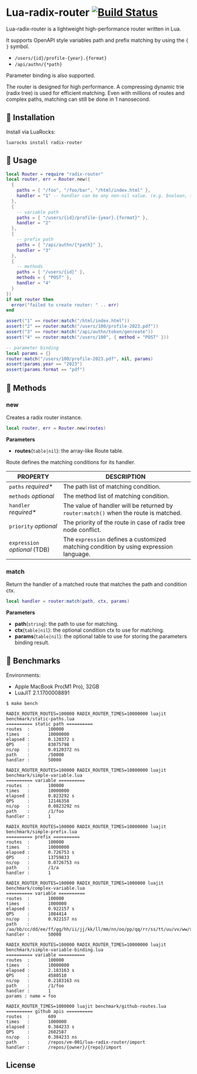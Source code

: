 # Lua-radix-router [![Build Status](https://github.com/vm-001/lua-radix-router/actions/workflows/test.yml/badge.svg)](https://github.com/vm-001/lua-radix-router/actions/workflows/test.yml)

Lua-radix-router is a lightweight high-performance router written in Lua.

It supports OpenAPI style variables path and prefix matching by using the `{ }` symbol. 

-   `/users/{id}/profile-{year}.{format}`
-   `/api/authn/{*path}`

Parameter binding is also supported.

The router is designed for high performance. A compressing dynamic trie (radix tree) is used for efficient matching. Even with millions of routes and complex paths, matching can still be done in 1 nanosecond. 

## 🔨 Installation

Install via LuaRocks:

```
luarocks install radix-router
```

## 📖 Usage

```lua
local Router = require "radix-router"
local router, err = Router.new({
  {
    paths = { "/foo", "/foo/bar", "/html/index.html" },
    handler = "1" -- handler can be any non-nil value. (e.g. boolean, table, function)
  },
  {
    -- variable path
    paths = { "/users/{id}/profile-{year}.{format}" },
    handler = "2"
  },
  {
    -- prefix path
    paths = { "/api/authn/{*path}" },
    handler = "3"
  },
  {
    -- methods
    paths = { "/users/{id}" },
    methods = { "POST" },
    handler = "4"
  }
})
if not router then
  error("failed to create router: " .. err)
end

assert("1" == router:match("/html/index.html"))
assert("2" == router:match("/users/100/profile-2023.pdf"))
assert("3" == router:match("/api/authn/token/genreate"))
assert("4" == router:match("/users/100", { method = "POST" }))

-- parameter binding
local params = {}
router:match("/users/100/profile-2023.pdf", nil, params)
assert(params.year == "2023")
assert(params.format == "pdf")
```

## 📄 Methods

### new
Creates a radix router instance.

```lua
local router, err = Router.new(routes)
```

**Parameters**

- **routes**(`table|nil`): the array-like Route table.



Route defines the matching conditions for its handler.

| PROPERTY                      | DESCRIPTION                                                  |
| ----------------------------- | ------------------------------------------------------------ |
| `paths`  *required\**         | The path list of matching condition.                         |
| `methods` *optional*          | The method list of matching condition.                       |
| `handler` *required\**        | The value of handler will be returned by `router:match()` when the route is matched. |
| `priority` *optional*         | The priority of the route in case of radix tree node conflict. |
| `expression` *optional* (TDB) | The `expression` defines a customized matching condition by using expression language. |



### match

Return the handler of a matched route that matches the path and condition ctx.

```lua
local handler = router:match(path, ctx, params)
```

**Parameters**

- **path**(`string`): the path to use for matching.
- **ctx**(`table|nil`): the optional condition ctx to use for matching.
- **params**(`table|nil`): the optional table to use for storing the parameters binding result.

## 🚀 Benchmarks

Environments:

- Apple MacBook Pro(M1 Pro), 32GB 
- LuaJIT 2.1.1700008891

```
$ make bench

RADIX_ROUTER_ROUTES=100000 RADIX_ROUTER_TIMES=10000000 luajit benchmark/static-paths.lua
========== static path ==========
routes  :       100000
times   :       10000000
elapsed :       0.120372 s
QPS     :       83075798
ns/op   :       0.0120372 ns
path    :       /50000
handler :       50000

RADIX_ROUTER_ROUTES=100000 RADIX_ROUTER_TIMES=10000000 luajit benchmark/simple-variable.lua
========== variable ==========
routes  :       100000
times   :       10000000
elapsed :       0.823292 s
QPS     :       12146358
ns/op   :       0.0823292 ns
path    :       /1/foo
handler :       1

RADIX_ROUTER_ROUTES=100000 RADIX_ROUTER_TIMES=10000000 luajit benchmark/simple-prefix.lua
========== prefix ==========
routes  :       100000
times   :       10000000
elapsed :       0.726753 s
QPS     :       13759833
ns/op   :       0.0726753 ns
path    :       /1/a
handler :       1

RADIX_ROUTER_ROUTES=100000 RADIX_ROUTER_TIMES=1000000 luajit benchmark/complex-variable.lua
========== variable ==========
routes  :       100000
times   :       1000000
elapsed :       0.922157 s
QPS     :       1084414
ns/op   :       0.922157 ns
path    :       /aa/bb/cc/dd/ee/ff/gg/hh/ii/jj/kk/ll/mm/nn/oo/pp/qq/rr/ss/tt/uu/vv/ww/xx/yy/zz50000
handler :       50000

RADIX_ROUTER_ROUTES=100000 RADIX_ROUTER_TIMES=10000000 luajit benchmark/simple-variable-binding.lua
========== variable ==========
routes  :       100000
times   :       10000000
elapsed :       2.183163 s
QPS     :       4580510
ns/op   :       0.2183163 ns
path    :       /1/foo
handler :       1
params : name = foo

RADIX_ROUTER_TIMES=1000000 luajit benchmark/github-routes.lua
========== github apis ==========
routes  :       609
times   :       1000000
elapsed :       0.384233 s
QPS     :       2602587
ns/op   :       0.384233 ns
path    :       /repos/vm-001/lua-radix-router/import
handler :       /repos/{owner}/{repo}/import

```

## License
